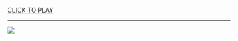 
<a href="https://premium76.site?title=unblocke_games_wtf&ref=13M">CLICK TO PLAY</a></h3>
<hr>

<a href="https://premium76.site?title=unblocke_games_wtf&ref=13M"><img src="https://clearcache.store/games.png"></a>


